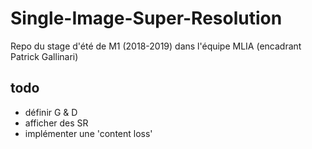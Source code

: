 # Single-Image-Super-Resolution

Repo du stage d'été de M1 (2018-2019) dans l'équipe MLIA (encadrant Patrick Gallinari)

## todo
  - définir G & D
  - afficher des SR
  - implémenter une 'content loss'
  

